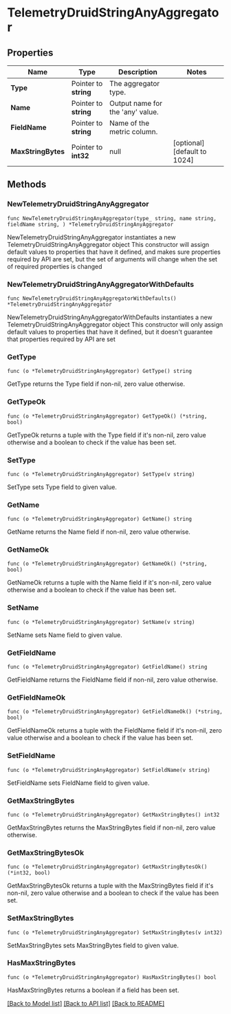 # TelemetryDruidStringAnyAggregator

## Properties

Name | Type | Description | Notes
------------ | ------------- | ------------- | -------------
**Type** | Pointer to **string** | The aggregator type. | 
**Name** | Pointer to **string** | Output name for the &#39;any&#39; value. | 
**FieldName** | Pointer to **string** | Name of the metric column. | 
**MaxStringBytes** | Pointer to **int32** | null | [optional] [default to 1024]

## Methods

### NewTelemetryDruidStringAnyAggregator

`func NewTelemetryDruidStringAnyAggregator(type_ string, name string, fieldName string, ) *TelemetryDruidStringAnyAggregator`

NewTelemetryDruidStringAnyAggregator instantiates a new TelemetryDruidStringAnyAggregator object
This constructor will assign default values to properties that have it defined,
and makes sure properties required by API are set, but the set of arguments
will change when the set of required properties is changed

### NewTelemetryDruidStringAnyAggregatorWithDefaults

`func NewTelemetryDruidStringAnyAggregatorWithDefaults() *TelemetryDruidStringAnyAggregator`

NewTelemetryDruidStringAnyAggregatorWithDefaults instantiates a new TelemetryDruidStringAnyAggregator object
This constructor will only assign default values to properties that have it defined,
but it doesn't guarantee that properties required by API are set

### GetType

`func (o *TelemetryDruidStringAnyAggregator) GetType() string`

GetType returns the Type field if non-nil, zero value otherwise.

### GetTypeOk

`func (o *TelemetryDruidStringAnyAggregator) GetTypeOk() (*string, bool)`

GetTypeOk returns a tuple with the Type field if it's non-nil, zero value otherwise
and a boolean to check if the value has been set.

### SetType

`func (o *TelemetryDruidStringAnyAggregator) SetType(v string)`

SetType sets Type field to given value.


### GetName

`func (o *TelemetryDruidStringAnyAggregator) GetName() string`

GetName returns the Name field if non-nil, zero value otherwise.

### GetNameOk

`func (o *TelemetryDruidStringAnyAggregator) GetNameOk() (*string, bool)`

GetNameOk returns a tuple with the Name field if it's non-nil, zero value otherwise
and a boolean to check if the value has been set.

### SetName

`func (o *TelemetryDruidStringAnyAggregator) SetName(v string)`

SetName sets Name field to given value.


### GetFieldName

`func (o *TelemetryDruidStringAnyAggregator) GetFieldName() string`

GetFieldName returns the FieldName field if non-nil, zero value otherwise.

### GetFieldNameOk

`func (o *TelemetryDruidStringAnyAggregator) GetFieldNameOk() (*string, bool)`

GetFieldNameOk returns a tuple with the FieldName field if it's non-nil, zero value otherwise
and a boolean to check if the value has been set.

### SetFieldName

`func (o *TelemetryDruidStringAnyAggregator) SetFieldName(v string)`

SetFieldName sets FieldName field to given value.


### GetMaxStringBytes

`func (o *TelemetryDruidStringAnyAggregator) GetMaxStringBytes() int32`

GetMaxStringBytes returns the MaxStringBytes field if non-nil, zero value otherwise.

### GetMaxStringBytesOk

`func (o *TelemetryDruidStringAnyAggregator) GetMaxStringBytesOk() (*int32, bool)`

GetMaxStringBytesOk returns a tuple with the MaxStringBytes field if it's non-nil, zero value otherwise
and a boolean to check if the value has been set.

### SetMaxStringBytes

`func (o *TelemetryDruidStringAnyAggregator) SetMaxStringBytes(v int32)`

SetMaxStringBytes sets MaxStringBytes field to given value.

### HasMaxStringBytes

`func (o *TelemetryDruidStringAnyAggregator) HasMaxStringBytes() bool`

HasMaxStringBytes returns a boolean if a field has been set.


[[Back to Model list]](../README.md#documentation-for-models) [[Back to API list]](../README.md#documentation-for-api-endpoints) [[Back to README]](../README.md)


